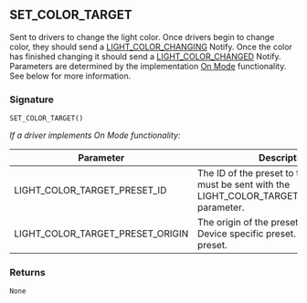 ## SET\_COLOR\_TARGET

Sent to drivers to change the light color. Once drivers begin to change color, they should send a [LIGHT\_COLOR\_CHANGING][1] Notify. Once the color has finished changing it should send a [LIGHT\_COLOR\_CHANGED][2] Notify. Parameters are determined by the implementation [On Mode][3] functionality. See below for more information.


### Signature

`SET_COLOR_TARGET()`


_If a driver implements On Mode functionality:_

| Parameter | Description |
| --- | --- |  
|LIGHT\_COLOR\_TARGET\_PRESET\_ID | The ID of the preset to trigger. This must be sent with the LIGHT\_COLOR\_TARGET\_PRESET\_ORIGIN parameter.|
|LIGHT\_COLOR\_TARGET\_PRESET\_ORIGIN | The origin of the preset to trigger.  1 = Device specific preset.   2 = Color Agent preset.|


### Returns

`None`




[1]:	https://snap-one.github.io/docs-driverworks-proxyprotocol/#light-color-changing
[2]:	https://snap-one.github.io/docs-driverworks-proxyprotocol/#light-color-changed
[3]:	https://snap-one.github.io/docs-driverworks-proxyprotocol/#dynamic-on